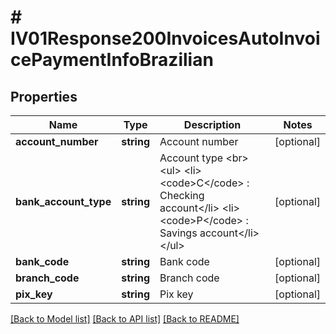 # # IV01Response200InvoicesAutoInvoicePaymentInfoBrazilian

## Properties

Name | Type | Description | Notes
------------ | ------------- | ------------- | -------------
**account_number** | **string** | Account number | [optional]
**bank_account_type** | **string** | Account type &lt;br&gt; &lt;ul&gt;     &lt;li&gt;&lt;code&gt;C&lt;/code&gt; : Checking account&lt;/li&gt;     &lt;li&gt;&lt;code&gt;P&lt;/code&gt; : Savings account&lt;/li&gt; &lt;/ul&gt; | [optional]
**bank_code** | **string** | Bank code | [optional]
**branch_code** | **string** | Branch code | [optional]
**pix_key** | **string** | Pix key | [optional]

[[Back to Model list]](../../README.md#models) [[Back to API list]](../../README.md#endpoints) [[Back to README]](../../README.md)
